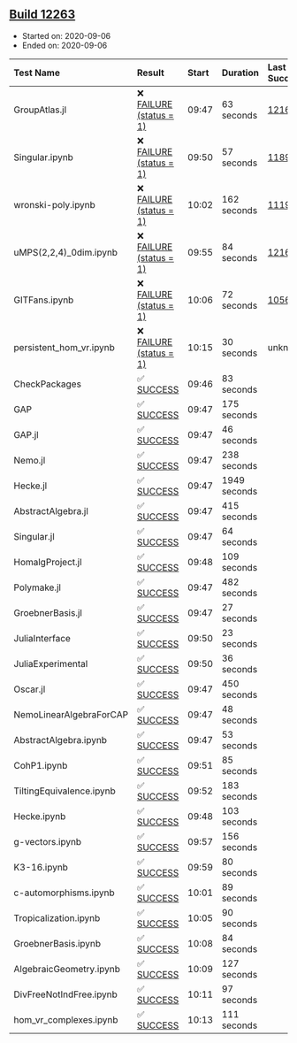 ## [Build 12263](https://oscarci.mathematik.uni-kl.de/job/oscar/12263/)

* Started on: 2020-09-06
* Ended on: 2020-09-06

| Test Name    | Result | Start | Duration | Last Success | First Failure |
|:-------------|:-------|:------|:---------|:-------------|:--------------|
| GroupAtlas.jl | ❌ [FAILURE (status = 1)](https://oscarci.mathematik.uni-kl.de/job/oscar/12263/artifact/logs/build-12263/GroupAtlas.jl.log) | 09:47 | 63 seconds | [12167](https://oscarci.mathematik.uni-kl.de/job/oscar/12167/) | [12168](https://oscarci.mathematik.uni-kl.de/job/oscar/12168/) |
| Singular.ipynb | ❌ [FAILURE (status = 1)](https://oscarci.mathematik.uni-kl.de/job/oscar/12263/artifact/logs/build-12263/Singular.ipynb.log) | 09:50 | 57 seconds | [11893](https://oscarci.mathematik.uni-kl.de/job/oscar/11893/) | [11894](https://oscarci.mathematik.uni-kl.de/job/oscar/11894/) |
| wronski-poly.ipynb | ❌ [FAILURE (status = 1)](https://oscarci.mathematik.uni-kl.de/job/oscar/12263/artifact/logs/build-12263/wronski-poly.ipynb.log) | 10:02 | 162 seconds | [11192](https://oscarci.mathematik.uni-kl.de/job/oscar/11192/) | [11193](https://oscarci.mathematik.uni-kl.de/job/oscar/11193/) |
| uMPS(2,2,4)_0dim.ipynb | ❌ [FAILURE (status = 1)](https://oscarci.mathematik.uni-kl.de/job/oscar/12263/artifact/logs/build-12263/uMPS-2-2-4-_0dim.ipynb.log) | 09:55 | 84 seconds | [12167](https://oscarci.mathematik.uni-kl.de/job/oscar/12167/) | [12168](https://oscarci.mathematik.uni-kl.de/job/oscar/12168/) |
| GITFans.ipynb | ❌ [FAILURE (status = 1)](https://oscarci.mathematik.uni-kl.de/job/oscar/12263/artifact/logs/build-12263/GITFans.ipynb.log) | 10:06 | 72 seconds | [10566](https://oscarci.mathematik.uni-kl.de/job/oscar/10566/) | [10567](https://oscarci.mathematik.uni-kl.de/job/oscar/10567/) |
| persistent_hom_vr.ipynb | ❌ [FAILURE (status = 1)](https://oscarci.mathematik.uni-kl.de/job/oscar/12263/artifact/logs/build-12263/persistent_hom_vr.ipynb.log) | 10:15 | 30 seconds | unknown | unknown |
| CheckPackages | ✅ [SUCCESS](https://oscarci.mathematik.uni-kl.de/job/oscar/12263/artifact/logs/build-12263/CheckPackages.log) | 09:46 | 83 seconds |  |  |
| GAP | ✅ [SUCCESS](https://oscarci.mathematik.uni-kl.de/job/oscar/12263/artifact/logs/build-12263/GAP.log) | 09:47 | 175 seconds |  |  |
| GAP.jl | ✅ [SUCCESS](https://oscarci.mathematik.uni-kl.de/job/oscar/12263/artifact/logs/build-12263/GAP.jl.log) | 09:47 | 46 seconds |  |  |
| Nemo.jl | ✅ [SUCCESS](https://oscarci.mathematik.uni-kl.de/job/oscar/12263/artifact/logs/build-12263/Nemo.jl.log) | 09:47 | 238 seconds |  |  |
| Hecke.jl | ✅ [SUCCESS](https://oscarci.mathematik.uni-kl.de/job/oscar/12263/artifact/logs/build-12263/Hecke.jl.log) | 09:47 | 1949 seconds |  |  |
| AbstractAlgebra.jl | ✅ [SUCCESS](https://oscarci.mathematik.uni-kl.de/job/oscar/12263/artifact/logs/build-12263/AbstractAlgebra.jl.log) | 09:47 | 415 seconds |  |  |
| Singular.jl | ✅ [SUCCESS](https://oscarci.mathematik.uni-kl.de/job/oscar/12263/artifact/logs/build-12263/Singular.jl.log) | 09:47 | 64 seconds |  |  |
| HomalgProject.jl | ✅ [SUCCESS](https://oscarci.mathematik.uni-kl.de/job/oscar/12263/artifact/logs/build-12263/HomalgProject.jl.log) | 09:48 | 109 seconds |  |  |
| Polymake.jl | ✅ [SUCCESS](https://oscarci.mathematik.uni-kl.de/job/oscar/12263/artifact/logs/build-12263/Polymake.jl.log) | 09:47 | 482 seconds |  |  |
| GroebnerBasis.jl | ✅ [SUCCESS](https://oscarci.mathematik.uni-kl.de/job/oscar/12263/artifact/logs/build-12263/GroebnerBasis.jl.log) | 09:47 | 27 seconds |  |  |
| JuliaInterface | ✅ [SUCCESS](https://oscarci.mathematik.uni-kl.de/job/oscar/12263/artifact/logs/build-12263/JuliaInterface.log) | 09:50 | 23 seconds |  |  |
| JuliaExperimental | ✅ [SUCCESS](https://oscarci.mathematik.uni-kl.de/job/oscar/12263/artifact/logs/build-12263/JuliaExperimental.log) | 09:50 | 36 seconds |  |  |
| Oscar.jl | ✅ [SUCCESS](https://oscarci.mathematik.uni-kl.de/job/oscar/12263/artifact/logs/build-12263/Oscar.jl.log) | 09:47 | 450 seconds |  |  |
| NemoLinearAlgebraForCAP | ✅ [SUCCESS](https://oscarci.mathematik.uni-kl.de/job/oscar/12263/artifact/logs/build-12263/NemoLinearAlgebraForCAP.log) | 09:47 | 48 seconds |  |  |
| AbstractAlgebra.ipynb | ✅ [SUCCESS](https://oscarci.mathematik.uni-kl.de/job/oscar/12263/artifact/logs/build-12263/AbstractAlgebra.ipynb.log) | 09:47 | 53 seconds |  |  |
| CohP1.ipynb | ✅ [SUCCESS](https://oscarci.mathematik.uni-kl.de/job/oscar/12263/artifact/logs/build-12263/CohP1.ipynb.log) | 09:51 | 85 seconds |  |  |
| TiltingEquivalence.ipynb | ✅ [SUCCESS](https://oscarci.mathematik.uni-kl.de/job/oscar/12263/artifact/logs/build-12263/TiltingEquivalence.ipynb.log) | 09:52 | 183 seconds |  |  |
| Hecke.ipynb | ✅ [SUCCESS](https://oscarci.mathematik.uni-kl.de/job/oscar/12263/artifact/logs/build-12263/Hecke.ipynb.log) | 09:48 | 103 seconds |  |  |
| g-vectors.ipynb | ✅ [SUCCESS](https://oscarci.mathematik.uni-kl.de/job/oscar/12263/artifact/logs/build-12263/g-vectors.ipynb.log) | 09:57 | 156 seconds |  |  |
| K3-16.ipynb | ✅ [SUCCESS](https://oscarci.mathematik.uni-kl.de/job/oscar/12263/artifact/logs/build-12263/K3-16.ipynb.log) | 09:59 | 80 seconds |  |  |
| c-automorphisms.ipynb | ✅ [SUCCESS](https://oscarci.mathematik.uni-kl.de/job/oscar/12263/artifact/logs/build-12263/c-automorphisms.ipynb.log) | 10:01 | 89 seconds |  |  |
| Tropicalization.ipynb | ✅ [SUCCESS](https://oscarci.mathematik.uni-kl.de/job/oscar/12263/artifact/logs/build-12263/Tropicalization.ipynb.log) | 10:05 | 90 seconds |  |  |
| GroebnerBasis.ipynb | ✅ [SUCCESS](https://oscarci.mathematik.uni-kl.de/job/oscar/12263/artifact/logs/build-12263/GroebnerBasis.ipynb.log) | 10:08 | 84 seconds |  |  |
| AlgebraicGeometry.ipynb | ✅ [SUCCESS](https://oscarci.mathematik.uni-kl.de/job/oscar/12263/artifact/logs/build-12263/AlgebraicGeometry.ipynb.log) | 10:09 | 127 seconds |  |  |
| DivFreeNotIndFree.ipynb | ✅ [SUCCESS](https://oscarci.mathematik.uni-kl.de/job/oscar/12263/artifact/logs/build-12263/DivFreeNotIndFree.ipynb.log) | 10:11 | 97 seconds |  |  |
| hom_vr_complexes.ipynb | ✅ [SUCCESS](https://oscarci.mathematik.uni-kl.de/job/oscar/12263/artifact/logs/build-12263/hom_vr_complexes.ipynb.log) | 10:13 | 111 seconds |  |  |

